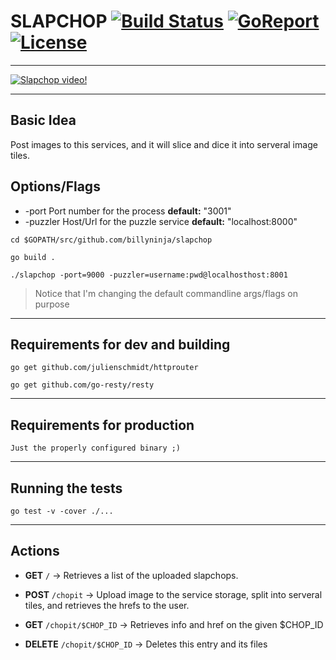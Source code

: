 # SLAPCHOP [![Build Status](https://travis-ci.org/billyninja/slapchop.svg?branch=master)](https://travis-ci.org/billyninja/slapchop) [![GoReport](https://goreportcard.com/badge/billyninja/slapchop)](http://goreportcard.com/report/billyninja/slapchop) [![License](https://img.shields.io/badge/license-MIT-blue.svg)](LICENSE)
---

[![Slapchop video!](http://img.youtube.com/vi/rUbWjIKxrrs/0.jpg)](http://www.youtube.com/watch?v=rUbWjIKxrrs)

----
## Basic Idea

Post images to this services, and it will slice and dice it into serveral image tiles.


## Options/Flags

- -port Port number for the process **default:** "3001"
- -puzzler Host/Url for the puzzle service **default:** "localhost:8000"

`cd $GOPATH/src/github.com/billyninja/slapchop`

`go build .`

`./slapchop -port=9000 -puzzler=username:pwd@localhosthost:8001`
>Notice that I'm changing the default commandline args/flags on purpose


----
## Requirements for dev and building
`go get github.com/julienschmidt/httprouter`

`go get github.com/go-resty/resty`

----
## Requirements for production
`Just the properly configured binary ;)`

----
## Running the tests
`go test -v -cover ./...`


---
## Actions

- **GET** `/` -> Retrieves a list of the uploaded slapchops.


- **POST** `/chopit` -> Upload image to the service storage, split into serveral tiles, and retrieves the hrefs to the user.

- **GET** `/chopit/$CHOP_ID` -> Retrieves info and href on the given $CHOP_ID

- **DELETE** `/chopit/$CHOP_ID` -> Deletes this entry and its files
